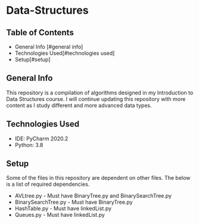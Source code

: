 # Data-Structures

## Table of Contents
* General Info [#general info]
* Technologies Used[#technologies used]
* Setup[#setup]
## General Info
This repository is a compilation of algorithms designed in my 
Introduction to Data Structures course. I will continue updating this 
repository with more content as I study different and more advanced
data types.
## Technologies Used
* IDE: PyCharm 2020.2
* Python: 3.8
## Setup
Some of the files in this repository are dependent on other
files. The below is a list of required dependencies.  
* AVLtree.py - Must have BinaryTree.py and BinarySearchTree.py
* BinarySearchTree.py - Must have BinaryTree.py
* HashTable.py - Must have linkedList.py
* Queues.py - Must have linkedList.py
